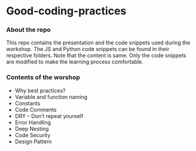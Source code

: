 # Good-coding-practices

### About the repo
This repo contains the presentation and the code snippets used during the workshop. The JS and Python code snippets can be found in their respective folders. Note that the content is same. Only the code snippets are modified to make the learning process comfortable.

### Contents of the worshop
* Why best practices?
* Variable and function naming
* Constants
* Code Comments
* DRY – Don’t repeat yourself
* Error Handling
* Deep Nesting
* Code Security
* Design Pattern
